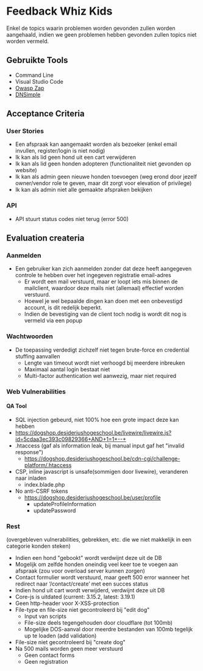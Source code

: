# Feedback Whiz Kids

Enkel de topics waarin problemen worden gevonden zullen worden aangehaald, indien we geen problemen hebben gevonden zullen topics niet worden vermeld.

## Gebruikte Tools
- Command Line
- Visual Studio Code
- [Owasp Zap](https://www.zaproxy.org/)
- [DNSimple](https://support.dnsimple.com/articles/caa-record/#querying-caa-records)

## Acceptance Criteria

### User Stories
- Een afspraak kan aangemaakt worden als bezoeker (enkel email invullen, register/login is niet nodig)
- Ik kan als lid geen hond uit een cart verwijderen
- Ik kan als lid geen honden adopteren (functionaliteit niet gevonden op website)
- Ik kan als admin geen nieuwe honden toevoegen (weg erond door jezelf owner/vendor role te geven, maar dit zorgt voor elevation of privilege)
- Ik kan als admin niet alle gemaakte afspraken bekijken

### API
- API stuurt status codes niet terug (error 500)


## Evaluation createria

### Aanmelden

- Een gebruiker kan zich aanmelden zonder dat deze heeft aangegeven controle te hebben over het ingegeven registratie email-adres
  - Er wordt een mail verstuurd, maar er loopt iets mis binnen de mailclient, waardoor deze mails niet (allemaal) effectief worden verstuurd. 
  - Hoewel je wel bepaalde dingen kan doen met een onbevestigd account, is dit redelijk beperkt. 
  - Indien de bevestiging van de client toch nodig is wordt dit nog is vermeld via een popup


### Wachtwoorden

- De toepassing verdedigt zichzelf niet tegen brute-force en credential stuffing aanvallen
  - Lengte van timeout wordt niet verhoogd bij meerdere inbreuken
  - Maximaal aantal login bestaat niet
  - Multi-factor authentication wel aanwezig, maar niet required

### Web Vulnerabilities

#### QA Tool
- SQL injection gebeurd, niet 100% hoe een grote impact deze kan hebben 
 - https://dogshop.desideriushogeschool.be/livewire/livewire.js?id=5cdaa3ec393c09829366+AND+1=1+--+
- .htaccess (gaf als information leak, bij manual input gaf het "invalid response")
  - https://dogshop.desideriushogeschool.be/cdn-cgi/challenge-platform/.htaccess
- CSP, inline javascript is unsafe(sommigen door livewire), veranderen naar inladen 
  - index.blade.php
- No anti-CSRF tokens 
  - https://dogshop.desideriushogeschool.be/user/profile
    - updateProfileInformation
    - updatePassword

### Rest
(overgebleven vulnerabilities, gebrekken, etc. die we niet makkelijk in een categorie konden steken)
- Indien een hond "gebookt" wordt verdwijnt deze uit de DB
- Mogelijk om zelfde honden oneindig veel keer toe te voegen aan afspraak (zou voor overload server kunnen zorgen)
- Contact formulier wordt verstuurd, maar geeft 500 error wanneer het redirect naar ‘/contact/create’ met een succes status
- Indien hond uit cart wordt verwijderd, verdwijnt deze uit DB
- Core-js is uitdated (current: 3.15.2, latest: 3.19.1)
- Geen http-header voor X-XSS-protection
- File-type en file-size niet gecontroleerd bij "edit dog"
  - Input van scripts
  - File-size deels tegengehouden door cloudflare (tot 100mb)
  - Mogelijke DOS-aanval door meerdre bestanden van 100mb tegelijk up te loaden (add validation)
- File-size niet gecontroleerd bij "create dog"
- Na 500 mails worden geen meer verstuurd
  - Geen contact forms
  - Geen registration 
